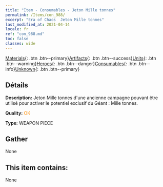 ```yaml
---
title: "Item - Consumables - Jeton Mille tonnes"
permalink: /Items/con_988/
excerpt: "Era of Chaos  Jeton Mille tonnes"
last_modified_at: 2021-04-14
locale: fr
ref: "con_988.md"
toc: false
classes: wide
---
```

 [Materials](/fr/Items/){: .btn .btn--primary}[Artifacts](/fr/Items/Artifacts/){: .btn .btn--success}[Units](/fr/Items/Units/){: .btn .btn--warning}[Heroes](/fr/Items/Heroes/){: .btn .btn--danger}[Consumables](/fr/Items/Consumables/){: .btn .btn--info}[Unknown](/fr/Items/Unknown/){: .btn .btn--primary}

## Détails
 **Description:** Jeton Mille tonnes d'une ancienne campagne pouvant être utilisé pour activer le potentiel exclusif du Géant : Mille tonnes.

 **Quality:** <span style="color: #FF8C00">OK</span>

 **Type:** WEAPON PIECE

## Gather

  None

## This item contains:

  None

